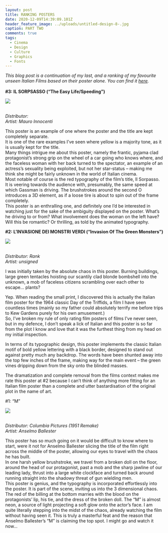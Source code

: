 ```yaml
---
layout: post
title: RANKING POSTERS
date: 2020-12-09T14:39:09.101Z
header_feature_image: ../uploads/untitled-design-8-.jpg
caption: PART TWO
comments: true
tags:
  - Cinema
  - Design
  - Culture
  - Graphics
  - Fonts
---
```

*This blog post is a continuation of my last, and a ranking of my favourite unseen Italian Films based on their poster alone. You can find it [here](https://cinemaparadiso.netlify.app/2020/12/09/definitive-ranking/).*\
\
**\#3: IL SORPSASSO (“The Easy Life/Speeding”)**

![](../uploads/mv5bymrmzgixzwytzdvkns00nwi0ltg1zdmtnzdinjdimwixmtg3xkeyxkfqcgdeqxvymja0mzywmdy-._v1_.jpg)

\
*Distributor:*\
*Artist: Mauro Innocenti*

This poster is an example of one where the poster and the title are kept completely separate.\
It is one of the rare examples I’ve seen where yellow is a majority tone, as it is usually kept for the title.\
Many things intrigue me about this poster, namely the frantic, pyjama clad protagonist’s strong grip on the wheel of a car going who knows where, and the faceless woman with her back turned to the spectator, an example of an actress’s sexuality being exploited, but not her star-status – making me think she might be fairly unknown in the world of Italian cinema.\
Most notable of course is the red typography of the film’s title, Il Sorpasso. It is veering towards the audience with, presumably, the same speed at which Gassman is driving. The brushstrokes around the second O introduces a 3D element, as if a loose tire is about to spin out of the frame completely.\
This poster is an enthralling one, and definitely one I’d be interested in watching just for the sake of the ambiguity displayed on the poster. What’s he driving to or from? What involvement does the woman on the left have? Will this be romantic? Or thrilling, as told by the animated typography.

**\#2:  L’INVASIONE DEI MONSTRI VERDI (“Invasion Of The Green Monsters”)**

![](../uploads/invasione_dei_mostri_verdi_locandina_52f60.webp)

\
*Distributor: Rank*\
*Artist: unsigned*

I was initially taken by the absolute chaos in this poster. Burning buildings, large green tentacles hoisting our scantily clad blonde bombshell into the unknown, a mob of faceless citizens scrambling over each other to escape… plants?

Yep. When reading the small print, I discovered this is actually the Italian film poster for the 1964 classic Day of the Triffids, a film I have seen countless times (mainly so my father could absolutely terrify me before trips to Kew Gardens purely for his own amusement.)\
So, I’ve broken my rule of only rating film posters of films I’ve never seen, but in my defence, I don’t speak a lick of Italian and this poster is so far from the plot I know and love that it was the furthest thing from my head on my initial inspection.

In terms of its typographic design, this poster implements the classic Italian motif of bold yellow lettering with a black border, designed to stand out against pretty much any backdrop. The words have been shunted away into the top few inches of the frame, making way for the main event – the green vines dripping down from the sky onto the blinded masses.

The dramatization and complete removal from the films context makes me rate this poster at #2 because I can’t think of anything more fitting for an Italian film poster than a complete and utter bastardisation of the original plot in the name of art.  

\#1: “M” 

![](../uploads/4fc6d4e814da9ed98478783f0f8763b3.jpg)

\
*Distributor: Columbia Pictures (1951 Remake)* \
*Artist: Anselmo Ballester*

This poster has so much going on it would be difficult to know where to start, were it not for Anselmo Ballester slicing the title of the film right across the middle of the poster, allowing our eyes to travel with the chaos he has built.\
In one harsh yellow brushstroke, we travel from a broken doll on the floor, around the head of our protagonist, past a mob and the sharp jawline of our leading lady, thrust into a large white clockface and turned back around running straight into the shadowy threat of gun wielding men.\
This poster is genius, and the typography is incorporated effortlessly into the poster. It is part of the scene, inviting us into the 3 dimensional chaos.\
The red of the billing at the bottom marries with the blood on the protagonists’ lip, his tie, and the dress of the broken doll. The “M” is almost neon, a source of light projecting a soft glow onto the actor’s face. I am quite literally stepping into the midst of the chaos, already watching the film without having seen it. This is truly a masterful feat and the reason that Anselmo Ballester’s “M” is claiming the top spot. I might go and watch it now…
